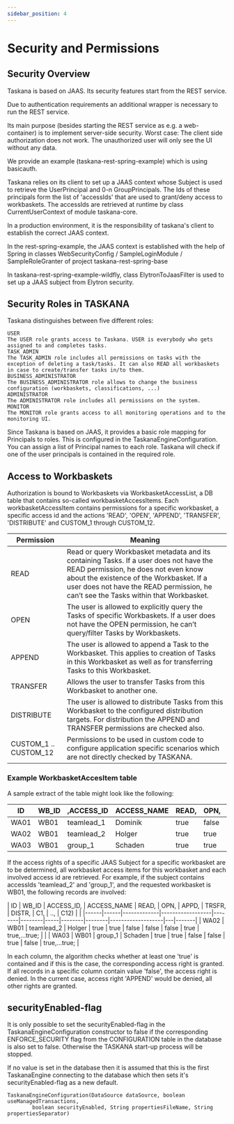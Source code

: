 ```yaml
---
sidebar_position: 4
---
```


# Security and Permissions

## Security Overview

Taskana is based on JAAS. Its security features start from the REST service.

Due to authentication requirements an additional wrapper is necessary to run the REST service. 

Its main purpose (besides starting the REST service as e.g. a web-container) is to implement server-side security. Worst case: The client side authorization does not work. The unauthorized user will only see the UI without any data.

We provide an example (taskana-rest-spring-example) which is using basicauth.

Taskana relies on its client to set up a JAAS context whose Subject is used to retrieve the UserPrincipal and 0-n GroupPrincipals. The Ids of these principals form the list of 'accessIds' that are used to grant/deny access to workbaskets. The accessIds are retrieved at runtime by class CurrentUserContext of module taskana-core.

In a production environment, it is the responsibility of taskana's client to establish the correct JAAS context.

In the rest-spring-example, the JAAS context is established with the help of Spring in classes WebSecurityConfig / SampleLoginModule / SampleRoleGranter of project taskana-rest-spring-base

In taskana-rest-spring-example-wildfly, class ElytronToJaasFilter is used to set up a JAAS subject from Elytron security.

## Security Roles in TASKANA

Taskana distinguishes between five different roles:

    USER
    The USER role grants access to Taskana. USER is everybody who gets assigned to and completes tasks. 
    TASK_ADMIN
    The TASK_ADMIN role includes all permissions on tasks with the exception of deleting a task/tasks. It can also READ all workbaskets in case to create/transfer tasks in/to them.
    BUSINESS_ADMINISTRATOR
    The BUSINESS_ADMINISTRATOR role allows to change the business configuration (workbaskets, classifications, ...)
    ADMINISTRATOR
    The ADMINISTRATOR role includes all permissions on the system.
    MONITOR
    The MONITOR role grants access to all monitoring operations and to the monitoring UI.


Since Taskana is based on JAAS, it provides a basic role mapping for Principals to roles. This is configured in the TaskanaEngineConfiguration. You can assign a list of Principal names to each role. Taskana will check if one of the user principals is contained in the required role.

## Access to Workbaskets
Authorization is bound to Workbaskets via WorkbasketAccessList, a DB table that contains so-called workbasketAccessItems. Each workbasketAccessItem contains permissions for a specific workbasket, a specific access id and the actions 'READ', 'OPEN', 'APPEND', 'TRANSFER', 'DISTRIBUTE' and CUSTOM_1 through CUSTOM_12. 

| Permission            | Meaning                                                                                                                                                                                                                                                               |
|-----------------------|-----------------------------------------------------------------------------------------------------------------------------------------------------------------------------------------------------------------------------------------------------------------------|
| READ                  | Read or query Workbasket metadata and its containing Tasks.   If a user does not have the READ permission, he does not even know about the existence of the Workbasket.  If a user does not have the READ permission, he can’t see the Tasks within that Workbasket.  |
| OPEN                  | The user is allowed to explicitly query the Tasks of specific Workbaskets. If a user does not have the OPEN permission, he can’t query/filter Tasks by Workbaskets.                                                                                                   |
| APPEND                | The  user is allowed to append a Task to the Workbasket. This applies to  creation of Tasks in this Workbasket as well as for transferring Tasks  to this Workbasket.                                                                                                 |
| TRANSFER              | Allows the user to transfer Tasks from this Workbasket to another one.                                                                                                                                                                                                |
| DISTRIBUTE            | The  user is allowed to distribute Tasks from this Workbasket to the  configured distribution targets. For distribution the APPEND and  TRANSFER permissions are checked also.                                                                                        |
| CUSTOM_1 .. CUSTOM_12 | Permissions to be used in custom code to configure application specific scenarios which are not directly checked by TASKANA.                                                                                                                                          |

### Example WorkbasketAccesItem table

A sample extract of the table might look like the following:

| ID   | WB_ID | ,ACCESS_ID | ACCESS_NAME       | READ, | OPN,        | APPD, | TRSFR, | DISTR, | C1,    | ..,           | C12) |
|------|------------------|-------------|---------|-------|-------------|-------|--------|--------|--------|---------------|------|
| WA01 | WB01             | teamlead_1 | Dominik |  true | false  | true     | true  | true  | true,...false |      |
| WA02 | WB01             | teamlead_2 | Holger  |  true       | true | false | false | true  | true,...true; |      |
| WA03 | WB01             | group_1   | Schaden |  true       | true | false | true | false | true,...true; |      |

If the access rights of a specific JAAS Subject for a specific workbasket are to be determined, all workbasket access items for this workbasket and each involved access id are retrieved. For example, if the subject contains accessIds 'teamlead_2' and 'group_1', and the requested workbasket is WB01, the following records are involved:


| ID   | WB_ID | ACCESS_ID, | ACCESS_NAME | READ, | OPN, | APPD, | TRSFR, | DISTR, | C1, | ..,    | C12) |        |
|------|------|-------------|------------------|--------|--------|-----|--------|--------|-------------------|---|-------|
| WA02 | WB01 | teamlead_2 | Holger           | true  | true  | false    | false | false | true | true,...true; |               |
| WA03 | WB01 | group_1    | Schaden          | true  | true  | false    | false | true  | false | true,...true; |

In each column, the algorithm checks whether at least one 'true' is contained and if this is the case, the corresponding access right is granted. If all records in a specific column contain value 'false', the access right is denied. In the current case, access right 'APPEND' would be denied, all other rights are granted.

## securityEnabled-flag

It is only possible to set the securityEnabled-flag in the TaskanaEngineConfiguration constructor to false if the corresponding ENFORCE_SECURITY flag from the CONFIGURATION table in the database is also set to false. Otherwise the TASKANA start-up process will be stopped.

If no value is set in the database then it is assumed that this is the first TaskanaEngine connecting to the database which then sets it's securityEnabled-flag as a new default.

```
TaskanaEngineConfiguration(DataSource dataSource, boolean useManagedTransactions,
        boolean securityEnabled, String propertiesFileName, String propertiesSeparator)
```